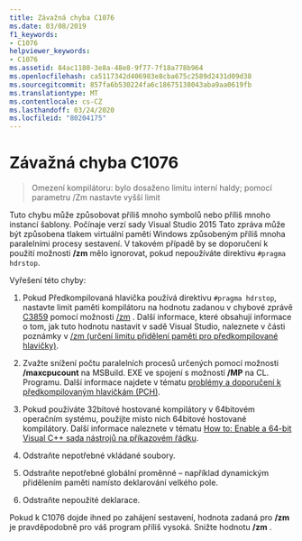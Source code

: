 ```yaml
---
title: Závažná chyba C1076
ms.date: 03/08/2019
f1_keywords:
- C1076
helpviewer_keywords:
- C1076
ms.assetid: 84ac1180-3e8a-48e8-9f77-7f18a778b964
ms.openlocfilehash: ca5117342d406983e8cba675c2589d2431d09d38
ms.sourcegitcommit: 857fa6b530224fa6c18675138043aba9aa0619fb
ms.translationtype: MT
ms.contentlocale: cs-CZ
ms.lasthandoff: 03/24/2020
ms.locfileid: "80204175"
---
```

# <a name="fatal-error-c1076"></a>Závažná chyba C1076

> Omezení kompilátoru: bylo dosaženo limitu interní haldy; pomocí parametru /Zm nastavte vyšší limit

Tuto chybu může způsobovat příliš mnoho symbolů nebo příliš mnoho instancí šablony. Počínaje verzí sady Visual Studio 2015 Tato zpráva může být způsobena tlakem virtuální paměti Windows způsobeným příliš mnoha paralelními procesy sestavení. V takovém případě by se doporučení k použití možnosti **/zm** mělo ignorovat, pokud nepoužíváte direktivu `#pragma hdrstop`.

Vyřešení této chyby:

1. Pokud Předkompilovaná hlavička používá direktivu `#pragma hdrstop`, nastavte limit paměti kompilátoru na hodnotu zadanou v chybové zprávě [C3859](../../error-messages/compiler-errors-2/compiler-error-c3859.md) pomocí možnosti [/zm](../../build/reference/zm-specify-precompiled-header-memory-allocation-limit.md) . Další informace, které obsahují informace o tom, jak tuto hodnotu nastavit v sadě Visual Studio, naleznete v části poznámky v [/zm (určení limitu přidělení paměti pro předkompilované hlavičky)](../../build/reference/zm-specify-precompiled-header-memory-allocation-limit.md).

1. Zvažte snížení počtu paralelních procesů určených pomocí možnosti **/maxcpucount** na MSBuild. EXE ve spojení s možností **/MP** na CL. Programu. Další informace najdete v tématu [problémy a doporučení k předkompilovaným hlavičkám (PCH)](https://devblogs.microsoft.com/cppblog/precompiled-header-pch-issues-and-recommendations/).

1. Pokud používáte 32bitové hostované kompilátory v 64bitovém operačním systému, použijte místo nich 64bitové hostované kompilátory. Další informace naleznete v tématu [How to: Enable a 64-bit Visual C++ sada nástrojů na příkazovém řádku](../../build/how-to-enable-a-64-bit-visual-cpp-toolset-on-the-command-line.md).

1. Odstraňte nepotřebné vkládané soubory.

1. Odstraňte nepotřebné globální proměnné – například dynamickým přidělením paměti namísto deklarování velkého pole.

1. Odstraňte nepoužité deklarace.

Pokud k C1076 dojde ihned po zahájení sestavení, hodnota zadaná pro **/zm** je pravděpodobně pro váš program příliš vysoká. Snižte hodnotu **/zm** .
